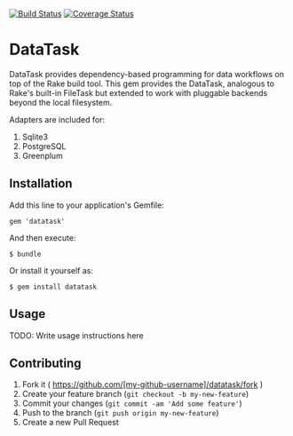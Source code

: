 [![Build Status](https://travis-ci.org/shahin/datatask.svg?branch=master)](https://travis-ci.org/shahin/datatask)
[![Coverage Status](https://img.shields.io/coveralls/shahin/datatask.svg)](https://coveralls.io/r/shahin/datatask?branch=master)

# DataTask

DataTask provides dependency-based programming for data workflows on top of the Rake build tool. This gem provides the DataTask, analogous to Rake's built-in FileTask but extended to work with pluggable backends beyond the local filesystem.

Adapters are included for:

1. Sqlite3
2. PostgreSQL
3. Greenplum

## Installation

Add this line to your application's Gemfile:

    gem 'datatask'

And then execute:

    $ bundle

Or install it yourself as:

    $ gem install datatask

## Usage

TODO: Write usage instructions here

## Contributing

1. Fork it ( https://github.com/[my-github-username]/datatask/fork )
2. Create your feature branch (`git checkout -b my-new-feature`)
3. Commit your changes (`git commit -am 'Add some feature'`)
4. Push to the branch (`git push origin my-new-feature`)
5. Create a new Pull Request
